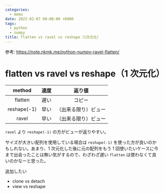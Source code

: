```yaml
---
categories:
  - memo
date: 2022-02-07 00:00:00 +0900
tags:
  - python
  - numpy
title: flatten vs ravel vs reshape（1次元化）
---
```


参考: https://note.nkmk.me/python-numpy-ravel-flatten/

# flatten vs ravel vs reshape（1 次元化）

|   method    | 速度 |        返り値        |
| :---------: | :--: | :------------------: |
|   flatten   | 遅い |        コピー        |
| reshape(-1) | 早い | （出来る限り）ビュー |
|    ravel    | 早い | （出来る限り）ビュー |

`ravel` より `reshape(-1)` の方がビューが返りやすい。

サイズが大きい配列を使用している場合は `reshape(-1)` を使った方が良いのかもしれない。あまり、1 次元化した後に元の配列をもう 1 回使いたいケースに今まで出会ったことは無い気がするので、わざわざ遅い `flatten` は使わなくて良いのかなーと思った。

追加したい
- clone vs detach
- view vs reshape